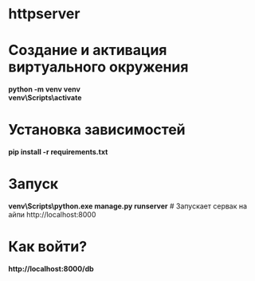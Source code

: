 # httpserver

# Создание и активация виртуального окружения
**python -m venv venv**<br>
**venv\Scripts\activate**<br>

# Установка зависимостей
**pip install -r requirements.txt**<br>

# Запуск
**venv\Scripts\python.exe manage.py runserver** # Запускает сервак на айпи http://localhost:8000

# Как войти?
**http://localhost:8000/db**
